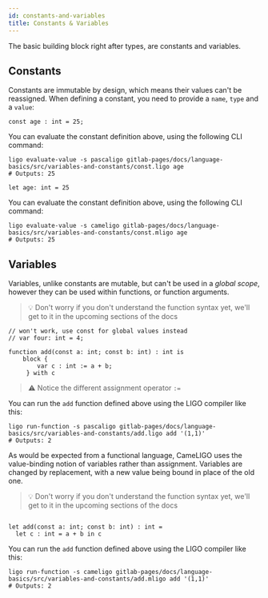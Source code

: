 ```yaml
---
id: constants-and-variables
title: Constants & Variables
---
```


The basic building block right after types, are constants and variables.

## Constants

Constants are immutable by design, which means their values can't be reassigned.
When defining a constant, you need to provide a `name`, `type` and a `value`:

<!--DOCUSAURUS_CODE_TABS-->
<!--Pascaligo-->
```pascaligo
const age : int = 25;
```

You can evaluate the constant definition above, using the following CLI command:
```shell
ligo evaluate-value -s pascaligo gitlab-pages/docs/language-basics/src/variables-and-constants/const.ligo age
# Outputs: 25
```
<!--Cameligo-->
```cameligo
let age: int = 25
```

You can evaluate the constant definition above, using the following CLI command:
```shell
ligo evaluate-value -s cameligo gitlab-pages/docs/language-basics/src/variables-and-constants/const.mligo age
# Outputs: 25
```

<!--END_DOCUSAURUS_CODE_TABS-->

## Variables

<!--DOCUSAURUS_CODE_TABS-->
<!--Pascaligo-->

Variables, unlike constants are mutable, but can't be used in a *global scope*, however they can be used within functions, or function arguments.

> 💡 Don't worry if you don't understand the function syntax yet, we'll get to it in the upcoming sections of the docs


```pascaligo
// won't work, use const for global values instead
// var four: int = 4;

function add(const a: int; const b: int) : int is
    block { 
        var c : int := a + b;
     } with c
```


> ⚠️ Notice the different assignment operator `:=`

You can run the `add` function defined above using the LIGO compiler like this:

```shell
ligo run-function -s pascaligo gitlab-pages/docs/language-basics/src/variables-and-constants/add.ligo add '(1,1)' 
# Outputs: 2
```

<!--Cameligo-->

As would be expected from a functional language, CameLIGO uses the value-binding
notion of variables rather than assignment. Variables are changed by replacement,
with a new value being bound in place of the old one.

> 💡 Don't worry if you don't understand the function syntax yet, we'll get to it in the upcoming sections of the docs

```cameligo

let add(const a: int; const b: int) : int =
  let c : int = a + b in c
```

You can run the `add` function defined above using the LIGO compiler like this:

```shell
ligo run-function -s cameligo gitlab-pages/docs/language-basics/src/variables-and-constants/add.mligo add '(1,1)' 
# Outputs: 2
```

<!--END_DOCUSAURUS_CODE_TABS-->
